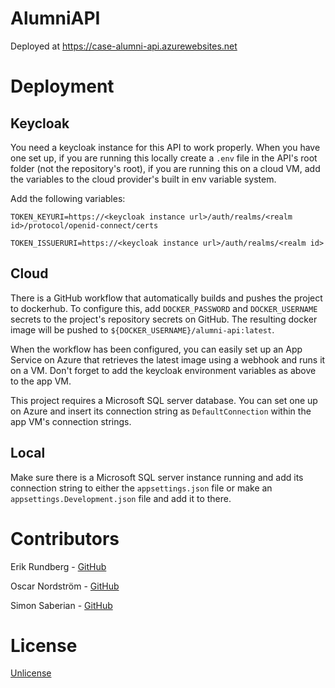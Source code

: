# AlumniAPI

Deployed at https://case-alumni-api.azurewebsites.net

# Deployment

## Keycloak

You need a keycloak instance for this API to work properly.
When you have one set up, if you are running this locally create a `.env` file in the API's root folder (not the repository's root),
if you are running this on a cloud VM, add the variables to the cloud provider's built in env variable system.

Add the following variables:

`TOKEN_KEYURI=https://<keycloak instance url>/auth/realms/<realm id>/protocol/openid-connect/certs`

`TOKEN_ISSUERURI=https://<keycloak instance url>/auth/realms/<realm id>`

## Cloud

There is a GitHub workflow that automatically builds and pushes the project to dockerhub.
To configure this, add `DOCKER_PASSWORD` and `DOCKER_USERNAME` secrets
to the project's repository secrets on GitHub.
The resulting docker image will be pushed to `${DOCKER_USERNAME}/alumni-api:latest`.

When the workflow has been configured, you can easily set up an App Service on Azure
that retrieves the latest image using a webhook and runs it on a VM. 
Don't forget to add the keycloak environment variables as above to the app VM.

This project requires a Microsoft SQL server database. You can set one up on Azure and insert its connection string
as `DefaultConnection` within the app VM's connection strings.

## Local

Make sure there is a Microsoft SQL server instance running and add its connection string to either 
the `appsettings.json` file or make an `appsettings.Development.json` file and add it to there.

# Contributors

Erik Rundberg - [GitHub](https://github.com/ErikRundberg)

Oscar Nordström - [GitHub](https://github.com/Oscar-Nordstrom)

Simon Saberian - [GitHub](https://github.com/ironbody)

# License

[Unlicense](https://choosealicense.com/licenses/unlicense/)